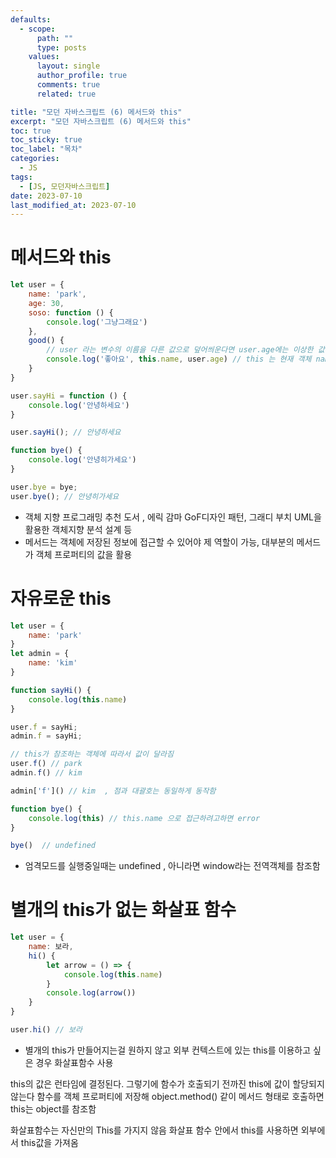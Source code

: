 ```yaml
---
defaults:
  - scope:
      path: ""
      type: posts
    values:
      layout: single
      author_profile: true
      comments: true
      related: true

title: "모던 자바스크립트 (6) 메서드와 this"
excerpt: "모던 자바스크립트 (6) 메서드와 this"
toc: true
toc_sticky: true
toc_label: "목차"
categories:
  - JS
tags:
  - [JS, 모던자바스크립트]
date: 2023-07-10
last_modified_at: 2023-07-10
---
```

# 메서드와 this
```js
let user = {
    name: 'park',
    age: 30,
    soso: function () {
        console.log('그냥그래요')
    },
    good() {
        // user 라는 변수의 이름을 다른 값으로 덮어씌운다면 user.age에는 이상한 값이 들어갈 수 있음 
        console.log('좋아요', this.name, user.age) // this 는 현재 객체 name 을 나타냄 '좋아요', 'park', 30 
    }
}

user.sayHi = function () {
    console.log('안녕하세요')
}

user.sayHi(); // 안녕하세요

function bye() {
    console.log('안녕히가세요')
}

user.bye = bye;
user.bye(); // 안녕히가세요


```
- 객체 지향 프로그래밍 추천 도서 , 에릭 감마 GoF디자인 패턴, 그래디 부치 UML을 활용한 객체지향 분석 설계 등
- 메서드는 객체에 저장된 정보에 접근할 수 있어야 제 역할이 가능, 대부분의 메서드가 객체 프로퍼티의 값을 활용


# 자유로운 this
```js
let user = {
    name: 'park'
}
let admin = {
    name: 'kim'
}

function sayHi() {
    console.log(this.name)
}

user.f = sayHi;
admin.f = sayHi;

// this가 참조하는 객체에 따라서 값이 달라짐
user.f() // park
admin.f() // kim

admin['f']() // kim  , 점과 대괄호는 동일하게 동작함

function bye() {
    console.log(this) // this.name 으로 접근하려고하면 error
}

bye()  // undefined
```
- 엄격모드를 실행중일때는 undefined , 아니라면 window라는 전역객체를 참조함

# 별개의 this가 없는 화살표 함수 
```js
let user = {
    name: 보라,
    hi() {
        let arrow = () => {
            console.log(this.name)
        }
        console.log(arrow())
    }
}

user.hi() // 보라 
```
- 별개의 this가 만들어지는걸 원하지 않고 외부 컨텍스트에 있는 this를 이용하고 싶은 경우 화살표함수 사용


this의 값은 런타임에 결정된다.
그렇기에 함수가 호출되기 전까진 this에 값이 할당되지 않는다
함수를 객체 프로퍼티에 저장해 object.method() 같이 메서드 형태로 호출하면 this는 object를 참조함

화살표함수는 자신만의 This를 가지지 않음 화살표 함수 안에서 this를 사용하면 외부에서 this값을 가져옴 

